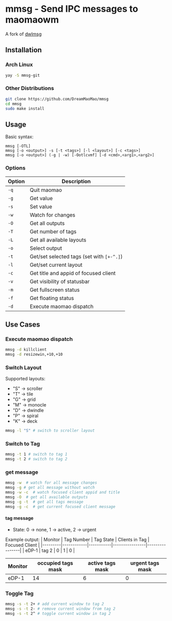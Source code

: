 # mmsg - Send IPC messages to maomaowm

A fork of [dwlmsg](https://codeberg.org/notchoc/dwlmsg)

## Installation

### Arch Linux
```bash
yay -S mmsg-git
```

### Other Distributions
```bash
git clone https://github.com/DreamMaoMao/mmsg
cd mmsg
sudo make install
```

## Usage

Basic syntax:
```
mmsg [-OTL]
mmsg [-o <output>] -s [-t <tags>] [-l <layout>] [-c <tags>]
mmsg [-o <output>] (-g | -w) [-Ootlcvmf] [-d <cmd>,<arg1>,<arg2>]
```

### Options

| Option | Description |
|--------|-------------|
| `-q`   | Quit maomao |
| `-g`   | Get value |
| `-s`   | Set value |
| `-w`   | Watch for changes |
| `-O`   | Get all outputs |
| `-T`   | Get number of tags |
| `-L`   | Get all available layouts |
| `-o`   | Select output |
| `-t`   | Get/set selected tags (set with `[+-^.]`) |
| `-l`   | Get/set current layout |
| `-c`   | Get title and appid of focused client |
| `-v`   | Get visibility of statusbar |
| `-m`   | Get fullscreen status |
| `-f`   | Get floating status |
| `-d`   | Execute maomao dispatch |

## Use Cases

### Execute maomao dispatch

```bash
mmsg -d killclient
mmsg -d resizewin,+10,+10
```

### Switch Layout
Supported layouts:
- "S" → scroller
- "T" → tile
- "G" → grid
- "M" → monocle
- "D" → dwindle
- "P" → spiral
- "K" → deck

```bash
mmsg -l "S" # switch to scroller layout
```

### Switch to Tag
```bash
mmsg -t 1 # switch to tag 1
mmsg -t 2 # switch to tag 2
```

### get message
```bash
mmsg -w  # watch for all message changes
mmsg -g # get all message without watch
mmsg -w -c  # watch focused client appid and title
mmsg -O  # get all available outputs
mmsg -g -t  # get all tags message
mmsg -g -c  # get current focused client message
```

#### tag message
- State: 0 → none, 1 → active, 2 → urgent

Example output:
| Monitor | Tag Number | Tag State | Clients in Tag | Focused Client |
|---------|------------|-----------|----------------|----------------|
| eDP-1   | tag 2      | 0         | 1              | 0              |


| Monitor | occupied tags mask | active tags mask | urgent tags mask |
|---------|------------|-----------|----------------|
| eDP-1   | 14          |  6             | 0             |

### Toggle Tag
```bash
mmsg -s -t 2+ # add current window to tag 2
mmsg -s -t 2- # remove current window from tag 2
mmsg -s -t 2^ # toggle current window in tag 2
```
